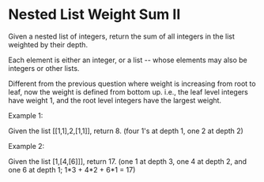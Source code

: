# Nested List Weight Sum II
 
Given a nested list of integers, return the sum of all integers in the list weighted by their depth.

Each element is either an integer, or a list -- whose elements may also be integers or other lists.

Different from the previous question where weight is increasing from root to leaf, now the weight is defined from bottom up. i.e., the leaf level integers have weight 1, and the root level integers have the largest weight.

Example 1:

Given the list [[1,1],2,[1,1]], return 8. (four 1's at depth 1, one 2 at depth 2)

Example 2:

Given the list [1,[4,[6]]], return 17. (one 1 at depth 3, one 4 at depth 2, and one 6 at depth 1; 1\*3 + 4\*2 + 6\*1 = 17) 